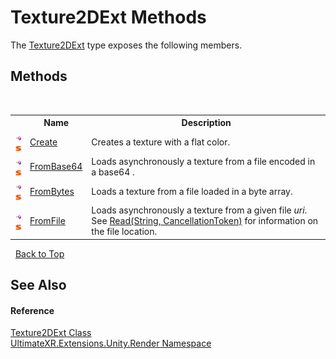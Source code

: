# Texture2DExt Methods
 

The <a href="T_UltimateXR_Extensions_Unity_Render_Texture2DExt">Texture2DExt</a> type exposes the following members.


## Methods
&nbsp;<table><tr><th></th><th>Name</th><th>Description</th></tr><tr><td>![Public method](media/pubmethod.gif "Public method")![Static member](media/static.gif "Static member")</td><td><a href="M_UltimateXR_Extensions_Unity_Render_Texture2DExt_Create">Create</a></td><td>
Creates a texture with a flat color.</td></tr><tr><td>![Public method](media/pubmethod.gif "Public method")![Static member](media/static.gif "Static member")</td><td><a href="M_UltimateXR_Extensions_Unity_Render_Texture2DExt_FromBase64">FromBase64</a></td><td>
Loads asynchronously a texture from a file encoded in a base64 .</td></tr><tr><td>![Public method](media/pubmethod.gif "Public method")![Static member](media/static.gif "Static member")</td><td><a href="M_UltimateXR_Extensions_Unity_Render_Texture2DExt_FromBytes">FromBytes</a></td><td>
Loads a texture from a file loaded in a byte array.</td></tr><tr><td>![Public method](media/pubmethod.gif "Public method")![Static member](media/static.gif "Static member")</td><td><a href="M_UltimateXR_Extensions_Unity_Render_Texture2DExt_FromFile">FromFile</a></td><td>
Loads asynchronously a texture from a given file *uri*. See <a href="M_UltimateXR_Extensions_System_IO_FileExt_Read">Read(String, CancellationToken)</a> for information on the file location.</td></tr></table>&nbsp;
<a href="#texture2dext-methods">Back to Top</a>

## See Also


#### Reference
<a href="T_UltimateXR_Extensions_Unity_Render_Texture2DExt">Texture2DExt Class</a><br /><a href="N_UltimateXR_Extensions_Unity_Render">UltimateXR.Extensions.Unity.Render Namespace</a><br />